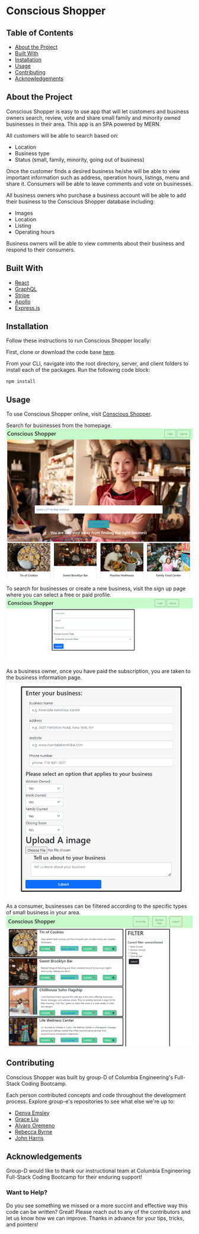 # Conscious Shopper

## Table of Contents
* [About the Project](#about-the-project)
* [Built With](#built-with)
* [Installation](#installation)
* [Usage](#usage)
* [Contributing](#contributing)
* [Acknowledgements](#acknowledgements)

## About the Project
Conscious Shopper is easy to use app that will let customers and business owners search, review, vote and share small family and minority owned businesses in their area.  This app is an SPA powered by MERN.

All customers will be able to search based on:
* Location
* Business type
* Status (small, family, minority, going out of business) 
    
Once the customer finds a desired business he/she will be able to view important information such as address, operation hours, listings, menu and share it.  Consumers will be able to leave comments and vote on businesses.

All business owners who purchase a business account will be able to add their business to the Conscious Shopper database including:
* Images
* Location
* Listing
* Operating hours

Business owners will be able to view comments about their business and respond to their consumers.

## Built With
* [React](https://es.reactjs.org/docs/getting-started.html)
* [GraphQL](https://graphql.org/)
* [Stripe](https://stripe.com/?utm_campaign=paid_brand-US_Search_Brand_Stripe-1803852691&utm_medium=cpc&utm_source=google&ad_content=448938759963&utm_term=kwd-279203062&utm_matchtype=p&utm_adposition=&utm_device=c&gclid=CjwKCAjwlcaRBhBYEiwAK341jeCBBQdH9R-Ykv7J5DxoXYTUg2FzLD1tUyafJISfNo-hYW0XNDnjKRoC8H8QAvD_BwE)
* [Apollo](https://www.apollographql.com/docs/)
* [Express.js](https://expressjs.com/)

## Installation
Follow these instructions to run Conscious Shopper locally:

First, clone or download the code base [here](https://github.com/mavisyupyup1/project-3-group-d).

From your CLI, navigate into the root directory, server, and client folders to install each of the packages. Run the following code block:

```
npm install
```

## Usage
To use Conscious Shopper online, visit [Conscious Shopper](https://enigmatic-basin-52191.herokuapp.com/). 

Search for businesses from the homepage.
![image](client/public/images/homepage.png)

To search for businesses or create a new business, visit the sign up page where you can select a free or paid profile.
![image](client/public/images/signup.png)

As a business owner, once you have paid the subscription, you are taken to the business information page.
![image](client/public/images/createbusiness.png)

As a consumer, businesses can be filtered according to the specific types of small business in your area.
![image](client/public/images/searchbusiness.png)

## Contributing
Conscious Shopper was built by group-D of Columbia Engineering's Full-Stack Coding Bootcamp.

Each person contributed concepts and code throughout the development process. Explore group-e's repositories to see what else we're up to:

* [Denva Emsley](https://github.com/Demsley1)
* [Grace Liu](https://github.com/mavisyupyup1)
* [Alvaro Oremeno](https://github.com/alvaroormeno)
* [Rebecca Byrne](https://github.com/RPB543)
* [John Harris](https://github.com/jharris92)


## Acknowledgements 
Group-D would like to thank our instructional team at Columbia Engineering Full-Stack Coding Bootcamp for their enduring support!

### Want to Help?
Do you see something we missed or a more succint and effective way this code can be written? Great! Please reach out to any of the contributors and let us know how we can improve. Thanks in advance for your tips, tricks, and pointers!